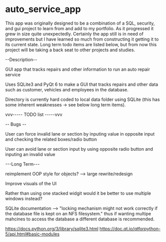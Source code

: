 # auto_service_app

This app was originally designed to be a combination of a SQL, security, and gui project to learn from and add to my portfolio. As it progressed it grew in size quite unexpectedly. Certainly the app still is in need of improvements but I have learned so much from constructing it getting it to its current state. Long term todo items are listed below, but from now this project will be taking a back seat to other projects and studies.

--Description--

GUI app that tracks repairs and other information to run an auto repair service

Uses SQLite3 and PyQt 6 to make a GUI that tracks repairs and other data such as customer, vehicles and employees in the database.

Directory is currently hard coded to local data folder using SQLite (this has some inherent weaknesses -> see below long term items).




vvv----- TODO list -----vvv

-- Bugs -- 

User can force invalid lane or section by inputing value in opposite input and checking the related boxes/radio button

User can avoid lane or section input by using opposite radio button and inputing an invalid value

---Long Term---

reimplement OOP style for objects? --> large rewrite/redesign

Improve visuals of the UI

Rather than using one stacked widgit would it be better to use multiple windows instead?

SQLite documentation --> "locking mechanism might not work correctly if the database file is kept on an NFS filesystem." thus if wanting multipe mahcines to access the database a different database is recommended.



https://docs.python.org/3/library/sqlite3.html
https://doc.qt.io/qtforpython-5/api.html#basic-modules